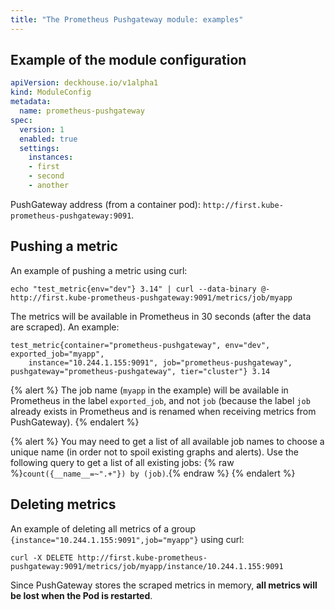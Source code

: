```yaml
---
title: "The Prometheus Pushgateway module: examples"
---
```


## Example of the module configuration

```yaml
apiVersion: deckhouse.io/v1alpha1
kind: ModuleConfig
metadata:
  name: prometheus-pushgateway
spec:
  version: 1
  enabled: true
  settings:
    instances:
    - first
    - second
    - another
```

PushGateway address (from a container pod): `http://first.kube-prometheus-pushgateway:9091`.

## Pushing a metric

An example of pushing a metric using curl:

```shell
echo "test_metric{env="dev"} 3.14" | curl --data-binary @- http://first.kube-prometheus-pushgateway:9091/metrics/job/myapp
```

The metrics will be available in Prometheus in 30 seconds (after the data are scraped). An example:

```text
test_metric{container="prometheus-pushgateway", env="dev", exported_job="myapp", 
    instance="10.244.1.155:9091", job="prometheus-pushgateway", pushgateway="prometheus-pushgateway", tier="cluster"} 3.14
```

{% alert %} The job name (`myapp` in the example) will be available in Prometheus in the label `exported_job`, and not `job` (because the label `job` already exists in Prometheus and is renamed when receiving metrics from PushGateway).
{% endalert %}

{% alert %} You may need to get a list of all available job names to choose a unique name (in order not to spoil existing graphs and alerts). Use the following query to get a list of all existing jobs: {% raw %}`count({__name__=~".+"}) by (job)`.{% endraw %}
{% endalert %}

## Deleting metrics

An example of deleting all metrics of a group `{instance="10.244.1.155:9091",job="myapp"}` using curl:

```shell
curl -X DELETE http://first.kube-prometheus-pushgateway:9091/metrics/job/myapp/instance/10.244.1.155:9091
```

Since PushGateway stores the scraped metrics in memory, **all metrics will be lost when the Pod is restarted**.
